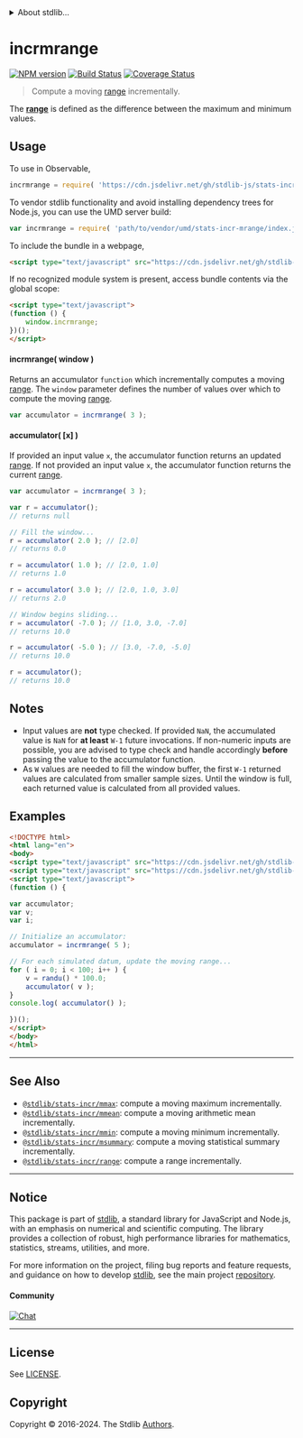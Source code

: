 <!--

@license Apache-2.0

Copyright (c) 2018 The Stdlib Authors.

Licensed under the Apache License, Version 2.0 (the "License");
you may not use this file except in compliance with the License.
You may obtain a copy of the License at

   http://www.apache.org/licenses/LICENSE-2.0

Unless required by applicable law or agreed to in writing, software
distributed under the License is distributed on an "AS IS" BASIS,
WITHOUT WARRANTIES OR CONDITIONS OF ANY KIND, either express or implied.
See the License for the specific language governing permissions and
limitations under the License.

-->


<details>
  <summary>
    About stdlib...
  </summary>
  <p>We believe in a future in which the web is a preferred environment for numerical computation. To help realize this future, we've built stdlib. stdlib is a standard library, with an emphasis on numerical and scientific computation, written in JavaScript (and C) for execution in browsers and in Node.js.</p>
  <p>The library is fully decomposable, being architected in such a way that you can swap out and mix and match APIs and functionality to cater to your exact preferences and use cases.</p>
  <p>When you use stdlib, you can be absolutely certain that you are using the most thorough, rigorous, well-written, studied, documented, tested, measured, and high-quality code out there.</p>
  <p>To join us in bringing numerical computing to the web, get started by checking us out on <a href="https://github.com/stdlib-js/stdlib">GitHub</a>, and please consider <a href="https://opencollective.com/stdlib">financially supporting stdlib</a>. We greatly appreciate your continued support!</p>
</details>

# incrmrange

[![NPM version][npm-image]][npm-url] [![Build Status][test-image]][test-url] [![Coverage Status][coverage-image]][coverage-url] <!-- [![dependencies][dependencies-image]][dependencies-url] -->

> Compute a moving [range][range] incrementally.

<section class="intro">

The [**range**][range] is defined as the difference between the maximum and minimum values.

</section>

<!-- /.intro -->



<section class="usage">

## Usage

To use in Observable,

```javascript
incrmrange = require( 'https://cdn.jsdelivr.net/gh/stdlib-js/stats-incr-mrange@umd/browser.js' )
```

To vendor stdlib functionality and avoid installing dependency trees for Node.js, you can use the UMD server build:

```javascript
var incrmrange = require( 'path/to/vendor/umd/stats-incr-mrange/index.js' )
```

To include the bundle in a webpage,

```html
<script type="text/javascript" src="https://cdn.jsdelivr.net/gh/stdlib-js/stats-incr-mrange@umd/browser.js"></script>
```

If no recognized module system is present, access bundle contents via the global scope:

```html
<script type="text/javascript">
(function () {
    window.incrmrange;
})();
</script>
```

#### incrmrange( window )

Returns an accumulator `function` which incrementally computes a moving [range][range]. The `window` parameter defines the number of values over which to compute the moving [range][range].

```javascript
var accumulator = incrmrange( 3 );
```

#### accumulator( \[x] )

If provided an input value `x`, the accumulator function returns an updated [range][range]. If not provided an input value `x`, the accumulator function returns the current [range][range].

```javascript
var accumulator = incrmrange( 3 );

var r = accumulator();
// returns null

// Fill the window...
r = accumulator( 2.0 ); // [2.0]
// returns 0.0

r = accumulator( 1.0 ); // [2.0, 1.0]
// returns 1.0

r = accumulator( 3.0 ); // [2.0, 1.0, 3.0]
// returns 2.0

// Window begins sliding...
r = accumulator( -7.0 ); // [1.0, 3.0, -7.0]
// returns 10.0

r = accumulator( -5.0 ); // [3.0, -7.0, -5.0]
// returns 10.0

r = accumulator();
// returns 10.0
```

</section>

<!-- /.usage -->

<section class="notes">

## Notes

-   Input values are **not** type checked. If provided `NaN`, the accumulated value is `NaN` for **at least** `W-1` future invocations. If non-numeric inputs are possible, you are advised to type check and handle accordingly **before** passing the value to the accumulator function.
-   As `W` values are needed to fill the window buffer, the first `W-1` returned values are calculated from smaller sample sizes. Until the window is full, each returned value is calculated from all provided values.

</section>

<!-- /.notes -->

<section class="examples">

## Examples

<!-- eslint no-undef: "error" -->

```html
<!DOCTYPE html>
<html lang="en">
<body>
<script type="text/javascript" src="https://cdn.jsdelivr.net/gh/stdlib-js/random-base-randu@umd/browser.js"></script>
<script type="text/javascript" src="https://cdn.jsdelivr.net/gh/stdlib-js/stats-incr-mrange@umd/browser.js"></script>
<script type="text/javascript">
(function () {

var accumulator;
var v;
var i;

// Initialize an accumulator:
accumulator = incrmrange( 5 );

// For each simulated datum, update the moving range...
for ( i = 0; i < 100; i++ ) {
    v = randu() * 100.0;
    accumulator( v );
}
console.log( accumulator() );

})();
</script>
</body>
</html>
```

</section>

<!-- /.examples -->

<!-- Section for related `stdlib` packages. Do not manually edit this section, as it is automatically populated. -->

<section class="related">

* * *

## See Also

-   <span class="package-name">[`@stdlib/stats-incr/mmax`][@stdlib/stats/incr/mmax]</span><span class="delimiter">: </span><span class="description">compute a moving maximum incrementally.</span>
-   <span class="package-name">[`@stdlib/stats-incr/mmean`][@stdlib/stats/incr/mmean]</span><span class="delimiter">: </span><span class="description">compute a moving arithmetic mean incrementally.</span>
-   <span class="package-name">[`@stdlib/stats-incr/mmin`][@stdlib/stats/incr/mmin]</span><span class="delimiter">: </span><span class="description">compute a moving minimum incrementally.</span>
-   <span class="package-name">[`@stdlib/stats-incr/msummary`][@stdlib/stats/incr/msummary]</span><span class="delimiter">: </span><span class="description">compute a moving statistical summary incrementally.</span>
-   <span class="package-name">[`@stdlib/stats-incr/range`][@stdlib/stats/incr/range]</span><span class="delimiter">: </span><span class="description">compute a range incrementally.</span>

</section>

<!-- /.related -->

<!-- Section for all links. Make sure to keep an empty line after the `section` element and another before the `/section` close. -->


<section class="main-repo" >

* * *

## Notice

This package is part of [stdlib][stdlib], a standard library for JavaScript and Node.js, with an emphasis on numerical and scientific computing. The library provides a collection of robust, high performance libraries for mathematics, statistics, streams, utilities, and more.

For more information on the project, filing bug reports and feature requests, and guidance on how to develop [stdlib][stdlib], see the main project [repository][stdlib].

#### Community

[![Chat][chat-image]][chat-url]

---

## License

See [LICENSE][stdlib-license].


## Copyright

Copyright &copy; 2016-2024. The Stdlib [Authors][stdlib-authors].

</section>

<!-- /.stdlib -->

<!-- Section for all links. Make sure to keep an empty line after the `section` element and another before the `/section` close. -->

<section class="links">

[npm-image]: http://img.shields.io/npm/v/@stdlib/stats-incr-mrange.svg
[npm-url]: https://npmjs.org/package/@stdlib/stats-incr-mrange

[test-image]: https://github.com/stdlib-js/stats-incr-mrange/actions/workflows/test.yml/badge.svg?branch=main
[test-url]: https://github.com/stdlib-js/stats-incr-mrange/actions/workflows/test.yml?query=branch:main

[coverage-image]: https://img.shields.io/codecov/c/github/stdlib-js/stats-incr-mrange/main.svg
[coverage-url]: https://codecov.io/github/stdlib-js/stats-incr-mrange?branch=main

<!--

[dependencies-image]: https://img.shields.io/david/stdlib-js/stats-incr-mrange.svg
[dependencies-url]: https://david-dm.org/stdlib-js/stats-incr-mrange/main

-->

[chat-image]: https://img.shields.io/gitter/room/stdlib-js/stdlib.svg
[chat-url]: https://app.gitter.im/#/room/#stdlib-js_stdlib:gitter.im

[stdlib]: https://github.com/stdlib-js/stdlib

[stdlib-authors]: https://github.com/stdlib-js/stdlib/graphs/contributors

[umd]: https://github.com/umdjs/umd
[es-module]: https://developer.mozilla.org/en-US/docs/Web/JavaScript/Guide/Modules

[deno-url]: https://github.com/stdlib-js/stats-incr-mrange/tree/deno
[umd-url]: https://github.com/stdlib-js/stats-incr-mrange/tree/umd
[esm-url]: https://github.com/stdlib-js/stats-incr-mrange/tree/esm
[branches-url]: https://github.com/stdlib-js/stats-incr-mrange/blob/main/branches.md

[stdlib-license]: https://raw.githubusercontent.com/stdlib-js/stats-incr-mrange/main/LICENSE

[range]: https://en.wikipedia.org/wiki/Range_%28statistics%29

<!-- <related-links> -->

[@stdlib/stats/incr/mmax]: https://github.com/stdlib-js/stats-incr-mmax/tree/umd

[@stdlib/stats/incr/mmean]: https://github.com/stdlib-js/stats-incr-mmean/tree/umd

[@stdlib/stats/incr/mmin]: https://github.com/stdlib-js/stats-incr-mmin/tree/umd

[@stdlib/stats/incr/msummary]: https://github.com/stdlib-js/stats-incr-msummary/tree/umd

[@stdlib/stats/incr/range]: https://github.com/stdlib-js/stats-incr-range/tree/umd

<!-- </related-links> -->

</section>

<!-- /.links -->

